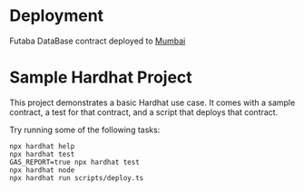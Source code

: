 
# Deployment 


Futaba DataBase contract deployed to [Mumbai](https://mumbai.polygonscan.com/address/0xd737408b3ce7c6559496ea0cade16a951945356b)




# Sample Hardhat Project

This project demonstrates a basic Hardhat use case. It comes with a sample contract, a test for that contract, and a script that deploys that contract.

Try running some of the following tasks:

```shell
npx hardhat help
npx hardhat test
GAS_REPORT=true npx hardhat test
npx hardhat node
npx hardhat run scripts/deploy.ts
```
